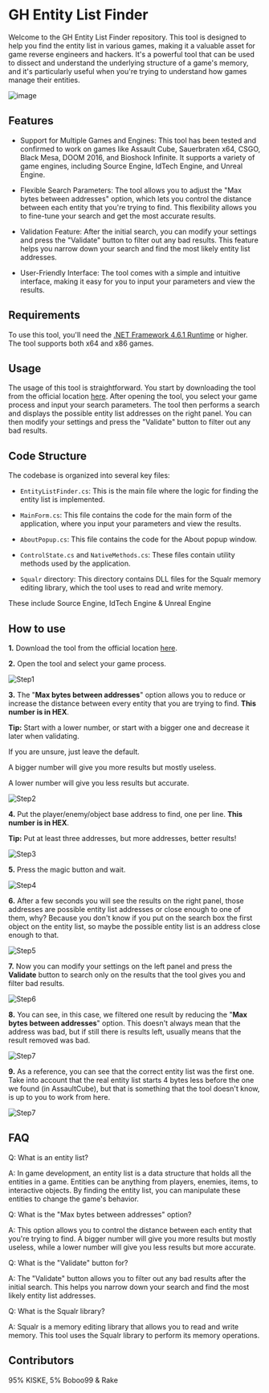 GH Entity List Finder
=====================

Welcome to the GH Entity List Finder repository. This tool is designed to help you find the entity list in various games, making it a valuable asset for game reverse engineers and hackers. It's a powerful tool that can be used to dissect and understand the underlying structure of a game's memory, and it's particularly useful when you're trying to understand how games manage their entities.

![image](https://github.com/guided-hacking/GH-Entity-List-Finder/assets/15186628/5db6ace4-6b03-4a16-9286-7408eebe77ab)

Features
--------

-   Support for Multiple Games and Engines: This tool has been tested and confirmed to work on games like Assault Cube, Sauerbraten x64, CSGO, Black Mesa, DOOM 2016, and Bioshock Infinite. It supports a variety of game engines, including Source Engine, IdTech Engine, and Unreal Engine.

-   Flexible Search Parameters: The tool allows you to adjust the "Max bytes between addresses" option, which lets you control the distance between each entity that you're trying to find. This flexibility allows you to fine-tune your search and get the most accurate results.

-   Validation Feature: After the initial search, you can modify your settings and press the "Validate" button to filter out any bad results. This feature helps you narrow down your search and find the most likely entity list addresses.

-   User-Friendly Interface: The tool comes with a simple and intuitive interface, making it easy for you to input your parameters and view the results.

Requirements
------------

To use this tool, you'll need the [.NET Framework 4.6.1 Runtime](https://dotnet.microsoft.com/download/dotnet-framework/net461) or higher. The tool supports both x64 and x86 games.

Usage
-----

The usage of this tool is straightforward. You start by downloading the tool from the official location [here](https://guidedhacking.com/resources/gh-entity-list-finder.36/). After opening the tool, you select your game process and input your search parameters. The tool then performs a search and displays the possible entity list addresses on the right panel. You can then modify your settings and press the "Validate" button to filter out any bad results.

Code Structure
--------------

The codebase is organized into several key files:

-   `EntityListFinder.cs`: This is the main file where the logic for finding the entity list is implemented.

-   `MainForm.cs`: This file contains the code for the main form of the application, where you input your parameters and view the results.

-   `AboutPopup.cs`: This file contains the code for the About popup window.

-   `ControlState.cs` and `NativeMethods.cs`: These files contain utility methods used by the application.

-   `Squalr` directory: This directory contains DLL files for the Squalr memory editing library, which the tool uses to read and write memory.

These include Source Engine, IdTech Engine & Unreal Engine

## How to use
**1.** Download the tool from the official location [here](https://guidedhacking.com/resources/gh-entity-list-finder.36/).

**2.** Open the tool and select your game process.

  ![Step1](https://i.imgur.com/WyxOq39.png)


**3.** The "**Max bytes between addresses**" option allows you to reduce or increase the distance between every entity that you are trying
to find. **This number is in HEX**.

  **Tip:** Start with a lower number, or start with a bigger one and decrease it later when validating.

  If you are unsure, just leave the default.
  
  A bigger number will give you more results but mostly useless.
  
  A lower number will give you less results but accurate.
  
  ![Step2](https://i.imgur.com/hB8wx6j.png)
  
  
**4.** Put the player/enemy/object base address to find, one per line. **This number is in HEX**.

  **Tip:** Put at least three addresses, but more addresses, better results!

  ![Step3](https://i.imgur.com/UELDFeg.png)
  
  
**5.** Press the magic button and wait.
  
  ![Step4](https://i.imgur.com/VsJ8Qa4.png)
  
  
**6.** After a few seconds you will see the results on the right panel, those addresses are possible entity list addresses or
close enough to one of them, why? Because you don't know if you put on the search box the first object on the entity list,
so maybe the possible entity list is an address close enough to that.
  
  ![Step5](https://i.imgur.com/hp1wNFu.png)
  
  
**7.** Now you can modify your settings on the left panel and press the **Validate** button to search only on the results that
the tool gives you and filter bad results.
  
  ![Step6](https://i.imgur.com/s50Qisi.png)
  
  
**8.**  You can see, in this case, we filtered one result by reducing the "**Max bytes between addresses**" option.
This doesn't always mean that the address was bad, but if still there is results left, usually means that the result removed was bad.
  
  ![Step7](https://i.imgur.com/P6rrsFT.png)
  
  
**9.** As a reference, you can see that the correct entity list was the first one. Take into account that the real entity list starts
4 bytes less before the one we found (in AssaultCube), but that is something that the tool doesn't know, is up to you to work from here.

  ![Step7](https://i.imgur.com/BSmrN9c.png)

  
FAQ
---

Q: What is an entity list?

A: In game development, an entity list is a data structure that holds all the entities in a game. Entities can be anything from players, enemies, items, to interactive objects. By finding the entity list, you can manipulate these entities to change the game's behavior.

Q: What is the "Max bytes between addresses" option?

A: This option allows you to control the distance between each entity that you're trying to find. A bigger number will give you more results but mostly useless, while a lower number will give you less results but more accurate.

Q: What is the "Validate" button for?

A: The "Validate" button allows you to filter out any bad results after the initial search. This helps you narrow down your search and find the most likely entity list addresses.

Q: What is the Squalr library?

A: Squalr is a memory editing library that allows you to read and write memory. This tool uses the Squalr library to perform its memory operations.

## Contributors
95% KISKE, 5% Boboo99 & Rake
